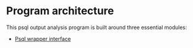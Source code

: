 # Program architecture

This psql output analysis program is built around three essential modules:
* [Psql wrapper interface](./interfaces.md#psqlwrapper)
